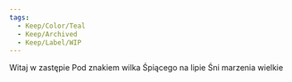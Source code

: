 ```yaml
---
tags:
  - Keep/Color/Teal
  - Keep/Archived
  - Keep/Label/WIP
---
```


Witaj w zastępie
Pod znakiem wilka
Śpiącego na lipie
Śni marzenia wielkie 